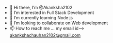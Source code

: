 - 👋 Hi there, I’m @Akanksha2102
- 👀 I’m interested in Full Stack Development
- 🌱 I’m currently learning Node js
- 💞️ I’m looking to collaborate on Web development
- 📫 How to reach me ... my email id--> akankshachauhan2102@gmail.com

<!---
Akanksha2102/Akanksha2102 is a ✨ special ✨ repository because its `README.md` (this file) appears on your GitHub profile.
You can click the Preview link to take a look at your changes.
--->
